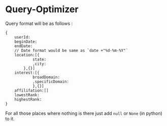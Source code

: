 # Query-Optimizer<br>
Query format will be as follows : <br>
```
{
	userId:
	beginDate:
	endDate: 
	// Date format would be same as `date +"%d-%m-%Y"`
	location:[{
			state:
			,city:
		},{}]
	interest:[{
			broadDomain:
			,specificDomain:
			},{}]	
	affilifation:[]
	lowestRank:
	highestRank: 
}
```
For all those places where nothing is there just add `null` or `None` (in python) to it. <br>
